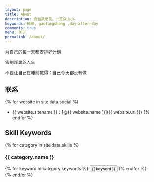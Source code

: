 ```yaml
---
layout: page
title: About
description: 会当凌绝顶，一览众山小。
keywords: 码缘, gaofangshang ,day-after-day
comments: true
menu: 关于
permalink: /about/
---
```


为自己的每一天都安排好计划

告别浑噩的人生

不要让自己在睡前觉得：自己今天都没有做

## 联系

{% for website in site.data.social %}
* {{ website.sitename }}：[@{{ website.name }}]({{ website.url }})
{% endfor %}

## Skill Keywords

{% for category in site.data.skills %}
### {{ category.name }}
<div class="btn-inline">
{% for keyword in category.keywords %}
<button class="btn btn-outline" type="button">{{ keyword }}</button>
{% endfor %}
</div>
{% endfor %}
